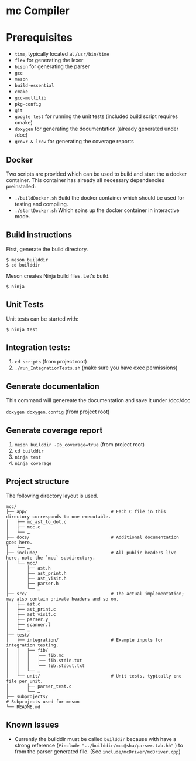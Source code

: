 # mc Compiler


# Prerequisites

- `time`, typically located at `/usr/bin/time`
- `flex` for generating the lexer
- `bison` for generating the parser
- `gcc`
- `meson`
- `build-essential`
- `cmake`
- `gcc-multilib`
- `pkg-config `
- `git`
- `google test` for running the unit tests (included build script requires cmake)
- `doxygen` for generating the documentation (already generated under /doc)
- `gcovr & lcov` for generating the coverage reports


## Docker
Two scripts are provided which can be used to build and start the a docker container. This container has already all necessary dependencies preinstalled:
- `./buildDocker.sh` Build the docker container which should be used for testing and compiling.
- `./startDocker.sh` Which spins up the docker container in interactive mode.


## Build instructions

First, generate the build directory.

    $ meson builddir
    $ cd builddir

Meson creates Ninja build files.
Let's build.

    $ ninja

## Unit Tests
Unit tests can be started with:

    $ ninja test

## Integration tests:
1. `cd scripts` (from project root)
2. `./run_IntegrationTests.sh` (make sure you have exec permissions)


## Generate documentation
This command will genereate the documentation and save it under /doc/doc

  `doxygen doxygen.config` (from project root)

## Generate coverage report
1. `meson builddir -Db_coverage=true` (from project root)
2. `cd builddir`
3. `ninja test`
4. `ninja coverage`

## Project structure
The following directory layout is used.

	mcc/
	├── app/                                # Each C file in this directory corresponds to one executable.
	│   ├── mc_ast_to_dot.c
	│   ├── mcc.c
	│   └── …
	├── docs/                               # Additional documentation goes here.
	│   └── …
	├── include/                            # All public headers live here, note the `mcc` subdirectory.
	│   └── mcc/
	│       ├── ast.h
	│       ├── ast_print.h
	│       ├── ast_visit.h
	│       ├── parser.h
	│       └── …
	├── src/                                # The actual implementation; may also contain private headers and so on.
	│   ├── ast.c
	│   ├── ast_print.c
	│   ├── ast_visit.c
	│   ├── parser.y
	│   ├── scanner.l
	│   └── …
	├── test/
	│   ├── integration/                    # Example inputs for integration testing.
	│   │   ├── fib/
	│   │   │   ├── fib.mc
	│   │   │   ├── fib.stdin.txt
	│   │   │   └── fib.stdout.txt
	│   │   └── …
	│   └── unit/                           # Unit tests, typically one file per unit.
	│       ├── parser_test.c
	│       └── …
	├── subprojects/																# Subprojects used for meson
	└── README.md


## Known Issues
- Currently the builddir must be called `builddir` because with have a strong reference (`#include "../builddir/mcc@sha/parser.tab.hh"`
) to from the parser generated file. (See `include/mcDriver/mcDriver.cpp`)
